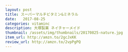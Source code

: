 ```yaml
---
layout: post
title: スーパーマルチビタミン&ミネラル
date:   2017-08-25
categories: vitaminc
description: 大塚製薬 ネイチャーメイド
thumbnail: /assets/img/thumbnails/20170825-nature.jpg
item_url: http://amzn.to/2gcJxKK
review_url: http://amzn.to/2vpPgPQ
---
```


